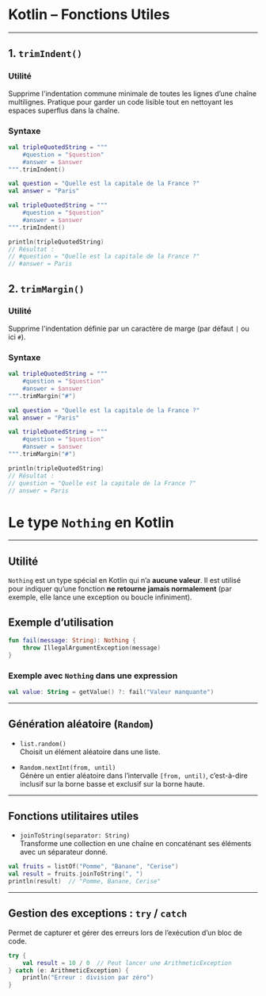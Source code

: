 # Kotlin – Fonctions Utiles

---

## 1. `trimIndent()`

### Utilité

Supprime l'indentation commune minimale de toutes les lignes d’une chaîne multilignes. Pratique pour garder un code lisible tout en nettoyant les espaces superflus dans la chaîne.

### Syntaxe

```kotlin
val tripleQuotedString = """
    #question = "$question"
    #answer = $answer
""".trimIndent()
```

```kotlin
val question = "Quelle est la capitale de la France ?"
val answer = "Paris"

val tripleQuotedString = """
    #question = "$question"
    #answer = $answer
""".trimIndent()

println(tripleQuotedString)
// Résultat :
// #question = "Quelle est la capitale de la France ?"
// #answer = Paris
```

## 2. `trimMargin()`

### Utilité

Supprime l'indentation définie par un caractère de marge (par défaut `|` ou ici `#`).

### Syntaxe

```kotlin
val tripleQuotedString = """
    #question = "$question"
    #answer = $answer
""".trimMargin("#")
```

```kotlin
val question = "Quelle est la capitale de la France ?"
val answer = "Paris"

val tripleQuotedString = """
    #question = "$question"
    #answer = $answer
""".trimMargin("#")

println(tripleQuotedString)
// Résultat :
// question = "Quelle est la capitale de la France ?"
// answer = Paris
```

# Le type `Nothing` en Kotlin

---

## Utilité

`Nothing` est un type spécial en Kotlin qui n’a **aucune valeur**. Il est utilisé pour indiquer qu’une fonction **ne retourne jamais normalement** (par exemple, elle lance une exception ou boucle infiniment).

## Exemple d’utilisation

```kotlin
fun fail(message: String): Nothing {
    throw IllegalArgumentException(message)
}
```

### Exemple avec `Nothing` dans une expression

```kotlin
val value: String = getValue() ?: fail("Valeur manquante")
```

---

## Génération aléatoire (`Random`)

- `list.random()`  
  Choisit un élément aléatoire dans une liste.

- `Random.nextInt(from, until)`  
  Génère un entier aléatoire dans l’intervalle `[from, until)`, c’est-à-dire inclusif sur la borne basse et exclusif sur la borne haute.

---

## Fonctions utilitaires utiles

- `joinToString(separator: String)`  
  Transforme une collection en une chaîne en concaténant ses éléments avec un séparateur donné.

```kotlin
val fruits = listOf("Pomme", "Banane", "Cerise")
val result = fruits.joinToString(", ")
println(result)  // "Pomme, Banane, Cerise"
```

---

## Gestion des exceptions : `try` / `catch`

Permet de capturer et gérer des erreurs lors de l’exécution d’un bloc de code.

```kotlin
try {
    val result = 10 / 0  // Peut lancer une ArithmeticException
} catch (e: ArithmeticException) {
    println("Erreur : division par zéro")
}
```
